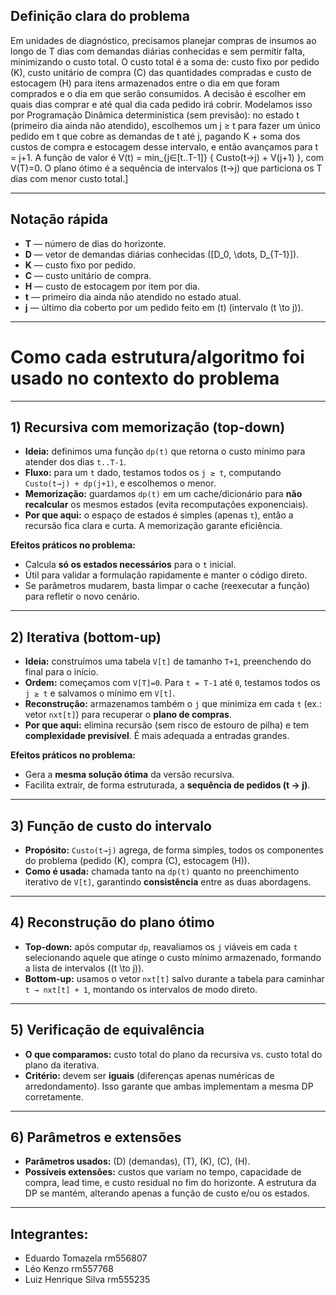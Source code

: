 

## Definição clara do problema

Em unidades de diagnóstico, precisamos planejar compras de insumos ao longo de T dias com demandas diárias conhecidas e sem permitir falta, minimizando o custo total. O custo total é a soma de: custo fixo por pedido (K), custo unitário de compra (C) das quantidades compradas e custo de estocagem (H) para itens armazenados entre o dia em que foram comprados e o dia em que serão consumidos. A decisão é escolher em quais dias comprar e até qual dia cada pedido irá cobrir. Modelamos isso por Programação Dinâmica determinística (sem previsão): no estado t (primeiro dia ainda não atendido), escolhemos um j ≥ t para fazer um único pedido em t que cobre as demandas de t até j, pagando K + soma dos custos de compra e estocagem desse intervalo, e então avançamos para t = j+1. A função de valor é V(t) = min_{j∈[t..T-1]} { Custo(t→j) + V(j+1) }, com V(T)=0. O plano ótimo é a sequência de intervalos (t→j) que particiona os T dias com menor custo total.]

---

## Notação rápida

- **T** — número de dias do horizonte.  
- **D** — vetor de demandas diárias conhecidas \([D_0, \dots, D_{T-1}]\).  
- **K** — custo fixo por pedido.  
- **C** — custo unitário de compra.  
- **H** — custo de estocagem por item por dia.  
- **t** — primeiro dia ainda não atendido no estado atual.  
- **j** — último dia coberto por um pedido feito em \(t\) (intervalo \(t \to j\)).

---
# Como cada estrutura/algoritmo foi usado no contexto do problema
---
## 1) Recursiva com memorização (top-down)
- **Ideia:** definimos uma função `dp(t)` que retorna o custo mínimo para atender dos dias `t..T-1`.
- **Fluxo:** para um `t` dado, testamos todos os `j ≥ t`, computando `Custo(t→j) + dp(j+1)`, e escolhemos o menor.
- **Memorização:** guardamos `dp(t)` em um cache/dicionário para **não recalcular** os mesmos estados (evita recomputações exponenciais).
- **Por que aqui:** o espaço de estados é simples (apenas `t`), então a recursão fica clara e curta. A memorização garante eficiência.

**Efeitos práticos no problema:**
- Calcula **só os estados necessários** para o `t` inicial.
- Útil para validar a formulação rapidamente e manter o código direto.
- Se parâmetros mudarem, basta limpar o cache (reexecutar a função) para refletir o novo cenário.

---

## 2) Iterativa (bottom-up)
- **Ideia:** construímos uma tabela `V[t]` de tamanho `T+1`, preenchendo do final para o início.
- **Ordem:** começamos com `V[T]=0`. Para `t = T-1` até `0`, testamos todos os `j ≥ t` e salvamos o mínimo em `V[t]`.
- **Reconstrução:** armazenamos também o `j` que minimiza em cada `t` (ex.: vetor `nxt[t]`) para recuperar o **plano de compras**.
- **Por que aqui:** elimina recursão (sem risco de estouro de pilha) e tem **complexidade previsível**. É mais adequada a entradas grandes.

**Efeitos práticos no problema:**
- Gera a **mesma solução ótima** da versão recursiva.
- Facilita extrair, de forma estruturada, a **sequência de pedidos (t → j)**.

---

## 3) Função de custo do intervalo
- **Propósito:** `Custo(t→j)` agrega, de forma simples, todos os componentes do problema (pedido \(K\), compra \(C\), estocagem \(H\)).
- **Como é usada:** chamada tanto na `dp(t)` quanto no preenchimento iterativo de `V[t]`, garantindo **consistência** entre as duas abordagens.

---

## 4) Reconstrução do plano ótimo
- **Top-down:** após computar `dp`, reavaliamos os `j` viáveis em cada `t` selecionando aquele que atinge o custo mínimo armazenado, formando a lista de intervalos \((t \to j)\).
- **Bottom-up:** usamos o vetor `nxt[t]` salvo durante a tabela para caminhar `t → nxt[t] + 1`, montando os intervalos de modo direto.

---

## 5) Verificação de equivalência
- **O que comparamos:** custo total do plano da recursiva vs. custo total do plano da iterativa.
- **Critério:** devem ser **iguais** (diferenças apenas numéricas de arredondamento). Isso garante que ambas implementam a mesma DP corretamente.

---

## 6) Parâmetros e extensões
- **Parâmetros usados:** \(D\) (demandas), \(T\), \(K\), \(C\), \(H\).
- **Possíveis extensões:** custos que variam no tempo, capacidade de compra, lead time, e custo residual no fim do horizonte. A estrutura da DP se mantém, alterando apenas a função de custo e/ou os estados.

---
## Integrantes:
- Eduardo Tomazela rm556807
- Léo Kenzo rm557768
- Luiz Henrique Silva rm555235

